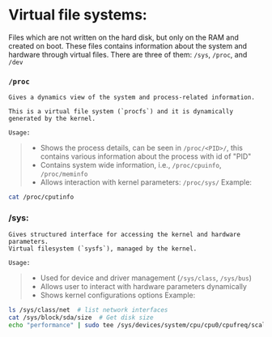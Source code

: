# Virtual file systems:
Files which are not written on the hard disk, but only on the RAM and created on boot.
These files contains information about the system and hardware through virtual files.
There are three of them: `/sys`, `/proc`, and `/dev`

### `/proc`
    Gives a dynamics view of the system and process-related information.

    This is a virtual file system (`procfs`) and it is dynamically generated by the kernel.

    Usage:
> - Shows the process details, can be seen in `/proc/<PID>/`, this contains various information about the process with id of "PID"
> - Contains system wide information, i.e.,  `/proc/cpuinfo`, `/proc/meminfo`
> - Allows interaction with kernel parameters: `/proc/sys/`
> Example:
```bash
cat /proc/cputinfo
```

### /sys:
    Gives structured interface for accessing the kernel and hardware parameters.
    Virtual filesystem (`sysfs`), managed by the kernel.

    Usage:
> - Used for device and driver management (`/sys/class`, `/sys/bus`)
> - Allows user to interact with hardware parameters dynamically
> - Shows kernel configurations options
> Example:
```bash
ls /sys/class/net  # list network interfaces
cat /sys/block/sda/size  # Get disk size
echo "performance" | sudo tee /sys/devices/system/cpu/cpu0/cpufreq/scaling_governor  # Set cpu governer
```
